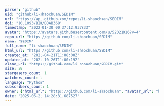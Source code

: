 ```yaml
---
parser: "github"
uid: "github/li-shaochuan/SEDIM"
url: "https://api.github.com/repos/li-shaochuan/SEDIM"
doi: "10.1093/BIB/BBAB368"
timestamp: "2022-01-30 00:37:12.937833"
avatar: "https://avatars.githubusercontent.com/u/52021016?v=4"
repo_url: "https://github.com/li-shaochuan/SEDIM"
name: "SEDIM"
full_name: "li-shaochuan/SEDIM"
html_url: "https://github.com/li-shaochuan/SEDIM"
created_at: "2021-04-21T11:08:00Z"
updated_at: "2021-10-26T11:00:19Z"
clone_url: "https://github.com/li-shaochuan/SEDIM.git"
size: 28
stargazers_count: 1
watchers_count: 1
language: "Python"
subscribers_count: 1
owner: {"html_url": "https://github.com/li-shaochuan", "avatar_url": "https://avatars.githubusercontent.com/u/52021016?v=4", "login": "li-shaochuan", "type": "User"}
date: "2025-06-21 14:28:31.687527"
---
```

